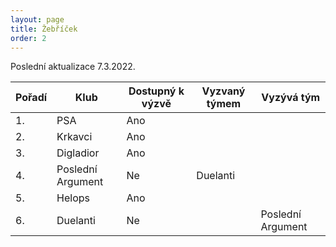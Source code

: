 ```yaml
---
layout: page
title: Žebříček
order: 2
---
```


Poslední aktualizace 7.3.2022.

| Pořadí | Klub              | Dostupný k výzvě | Vyzvaný týmem     | Vyzývá tým        |
| ------ | ----------------- | ---------------- | -------------     | ----------------- |
| 1.     | PSA               | Ano              |                   |                   |
| 2.     | Krkavci           | Ano              |                   |                   |
| 3.     | Digladior         | Ano              |                   |                   |
| 4.     | Poslední Argument | Ne               | Duelanti          |                   |
| 5.     | Helops            | Ano              |                   |                   |
| 6.     | Duelanti          | Ne               |                   | Poslední Argument |
